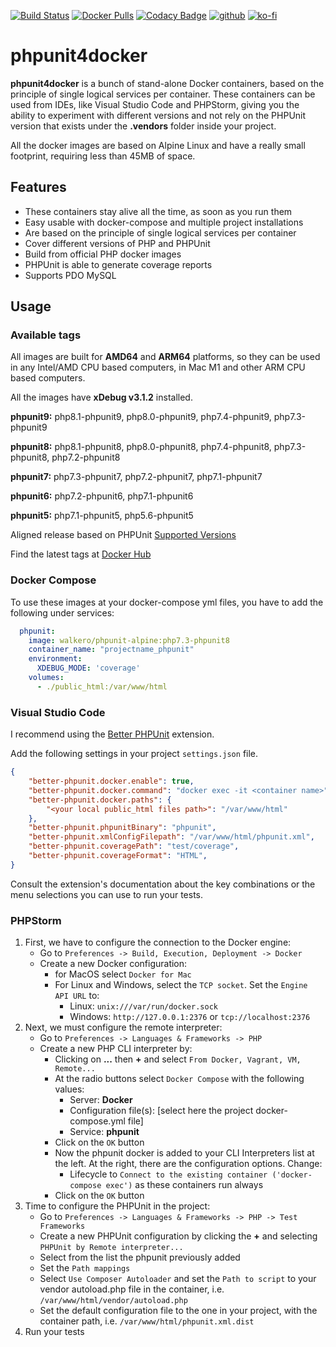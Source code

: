 [![Build Status](https://drone-gh.intercube.gr/api/badges/walkero-gr/phpunit4docker/status.svg)](https://drone-gh.intercube.gr/walkero-gr/phpunit4docker)
[![Docker Pulls](https://img.shields.io/docker/pulls/walkero/phpunit-alpine?color=brightgreen)](https://hub.docker.com/r/walkero/phpunit-alpine)
[![Codacy Badge](https://app.codacy.com/project/badge/Grade/db9d7c92f8694ecda2f1cd314fd03969)](https://www.codacy.com/gh/walkero-gr/phpunit4docker/dashboard?utm_source=github.com&utm_medium=referral&utm_content=walkero-gr/phpunit4docker&utm_campaign=Badge_Grade)
[![github](https://img.shields.io/badge/Repo%20on%20GitHub-100000?style=flat&logo=github&logoColor=white)](https://github.com/walkero-gr/phpunit4docker)
[![ko-fi](https://img.shields.io/badge/Buy%20me%20a%20Ko--fi-F16061?style=flat&logo=ko-fi&logoColor=white)](https://ko-fi.com/walkero)

# phpunit4docker

**phpunit4docker** is a bunch of stand-alone Docker containers, based on the principle of single logical services per container. These containers can be used from IDEs, like Visual Studio Code and PHPStorm, giving you the ability to experiment with different versions and not rely on the PHPUnit version that exists under the **.vendors** folder inside your project.

All the docker images are based on Alpine Linux and have a really small footprint, requiring less than 45MB of space.

## Features

-   These containers stay alive all the time, as soon as you run them
-   Easy usable with docker-compose and multiple project installations
-   Are based on the principle of single logical services per container
-   Cover different versions of PHP and PHPUnit
-   Build from official PHP docker images
-   PHPUnit is able to generate coverage reports
-   Supports PDO MySQL

## Usage

### Available tags

All images are built for **AMD64** and **ARM64** platforms, so they can be used in any Intel/AMD CPU based computers, in Mac M1 and other ARM CPU based computers.

All the images have **xDebug v3.1.2** installed.

**phpunit9:** php8.1-phpunit9, php8.0-phpunit9, php7.4-phpunit9, php7.3-phpunit9

**phpunit8:** php8.1-phpunit8, php8.0-phpunit8, php7.4-phpunit8, php7.3-phpunit8, php7.2-phpunit8

**phpunit7:** php7.3-phpunit7, php7.2-phpunit7, php7.1-phpunit7

**phpunit6:** php7.2-phpunit6, php7.1-phpunit6

**phpunit5:** php7.1-phpunit5, php5.6-phpunit5

Aligned release based on PHPUnit [Supported Versions](https://phpunit.de/supported-versions.html)

Find the latest tags at [Docker Hub](https://hub.docker.com/r/walkero/phpunit-alpine/tags)

### Docker Compose

To use these images at your docker-compose yml files, you have to add the following under services:

```yaml
  phpunit:
    image: walkero/phpunit-alpine:php7.3-phpunit8
    container_name: "projectname_phpunit"
    environment:
      XDEBUG_MODE: 'coverage'
    volumes:
      - ./public_html:/var/www/html
```

### Visual Studio Code

I recommend using the [Better PHPUnit](https://github.com/calebporzio/better-phpunit) extension.

Add the following settings in your project `settings.json` file.

```json
{
    "better-phpunit.docker.enable": true,
    "better-phpunit.docker.command": "docker exec -it <container name>",
    "better-phpunit.docker.paths": {
        "<your local public_html files path>": "/var/www/html"
    },
    "better-phpunit.phpunitBinary": "phpunit",
    "better-phpunit.xmlConfigFilepath": "/var/www/html/phpunit.xml",
    "better-phpunit.coveragePath": "test/coverage",
    "better-phpunit.coverageFormat": "HTML",
}
```

Consult the extension's documentation about the key combinations or the menu selections you can use to run your tests.

### PHPStorm

1.  First, we have to configure the connection to the Docker engine:
    -   Go to `Preferences -> Build, Execution, Deployment -> Docker`
    -   Create a new Docker configuration:
        -   for MacOS select `Docker for Mac`
        -   For Linux and Windows, select the `TCP socket`. Set the `Engine API URL` to:
            -   Linux: `unix:///var/run/docker.sock`
            -   Windows: `http://127.0.0.1:2376` or `tcp://localhost:2376`
2.  Next, we must configure the remote interpreter:
    -   Go to `Preferences -> Languages & Frameworks -> PHP`
    -   Create a new PHP CLI interpreter by:
        -   Clicking on **...** then **+** and select `From Docker, Vagrant, VM, Remote...`
        -   At the radio buttons select `Docker Compose` with the following values:
            -   Server: **Docker**
            -   Configuration file(s): [select here the project docker-compose.yml file]
            -   Service: **phpunit**
        -   Click on the `OK` button
        -   Now the phpunit docker is added to your CLI Interpreters list at the left. At the right, there are the configuration options. Change:
            -   Lifecycle to `Connect to the existing container ('docker-compose exec')` as these containers run always
        -   Click on the `OK` button
3.  Time to configure the PHPUnit in the project:
    -   Go to `Preferences -> Languages & Frameworks -> PHP -> Test Frameworks`
    -   Create a new PHPUnit configuration by clicking the **+** and selecting `PHPUnit by Remote interpreter...`
    -   Select from the list the phpunit previously added
    -   Set the `Path mappings`
    -   Select `Use Composer Autoloader` and set the `Path to script` to your vendor autoload.php file in the container, i.e. `/var/www/html/vendor/autoload.php`
    -   Set the default configuration file to the one in your project, with the container path, i.e. `/var/www/html/phpunit.xml.dist`
4.  Run your tests
